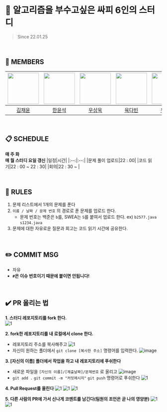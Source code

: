 # :facepunch: 알고리즘을 부수고싶은 싸피 6인의 스터디
> Since 22.01.25
  
<br/>

## :runner: MEMBERS
| [<img src="https://avatars.githubusercontent.com/u/99032467?v=4" width="100">](https://github.com/kimchaeyun6) |  [<img src="https://avatars.githubusercontent.com/u/28249948?v=4" width="100">](https://github.com/hanyoonseok)| [<img src="https://avatars.githubusercontent.com/u/41969902?v=4" width="100">](https://github.com/YeoUlFox) | [<img src="https://avatars.githubusercontent.com/u/80896077?v=4" width="100">](https://github.com/Dabisix) |  [<img src="https://avatars.githubusercontent.com/u/47098720?v=4" width="100">](https://github.com/yoochangseon)| [<img src="https://avatars.githubusercontent.com/u/59010218?v=4" width="100">](https://github.com/JoYunHyeok) | [<img src="https://avatars.githubusercontent.com/u/64128134?v=4" width="100">](https://github.com/win9612) | 
| :-----------------------------------: | :---------------------------------------: |:---------------------------------------: | :-----------------------------------: | :---------------------------------------: |:---------------------------------------: | :---------------------------------------: |
|[김채윤](https://github.com/kimchaeyun6)|[한윤석](https://github.com/hanyoonseok)|[우상욱](https://github.com/YeoUlFox)|[육다빈](https://github.com/Dabisix)|[유창선](https://github.com/yoochangseon)|[조윤혁](https://github.com/JoYunHyeok)| [조민규](https://github.com/win9612)|
  
<br/>

## :clipboard: SCHEDULE
**매 주 화**  
**매 월 스터디 요일 갱신**
|일정|시간|
|:--:|:--:|
|문제 풀이 업로드|22 : 00|
|코드 읽기|22 : 00 ~ 22 : 30|
|회의|22 : 30 ~ |
  
<br/>

## :scroll: RULES
1. 문제 리스트에서 1개의 문제를 푼다
2. `이름 / 날짜 / 문제 번호` 의 경로로 푼 문제를 업로드 한다.
   - 문제 번호는 백준은 `b`를, SWEA는 `S`를 붙여서 업로드 한다. ex) `b2577.java`  `s1234.java`
3. 문제에 대한 자유로운 질문과 회고는 코드 읽기 시간에 공유한다.
  
<br/>

## :pencil2: COMMIT MSG
- 자유
- **`#`은 이슈 번호이기 때문에 붙이면 안됩니다!**
  
<br/>

## ✔️ PR 올리는 법
**1. 스터디 레포지토리를 fork 한다.**  
![1](https://user-images.githubusercontent.com/28249948/155487388-279431e5-42bd-443d-b14c-e0de05f89cbb.png)  

**2. fork한 레포지토리를 내 로컬에서 clone 한다.**  
- 레포지토리 주소를 복사해주고
![1](https://user-images.githubusercontent.com/28249948/155487857-95f0184f-2daf-4c39-9648-fc14d945982f.png)
- 자신이 원하는 폴더에서 `git clone [복사한 주소]` 명령어를 입력한다.
  ![image](https://user-images.githubusercontent.com/28249948/155488570-7fbc84d2-1d7b-44b1-9a67-0bd18cb62250.png)

**3. [자신의 이름] 폴더에서 작업을 하고 내 레포지토리에 푸쉬한다**
- 새로운 파일을 `[자신의 이름]/[제출날짜]/문제번호` 로 올리고
![image](https://user-images.githubusercontent.com/28249948/155489499-67301d6f-1069-48dd-8673-7c8129d76964.png)
- `git add .` `git commit -m "커밋메시지"` `git push` 명령어로 푸쉬한다
![1](https://user-images.githubusercontent.com/28249948/155490286-41f852e1-85c0-417e-ad88-6c3902ba9759.png)

**4. Pull Request를 올린다** 
![1](https://user-images.githubusercontent.com/28249948/155490620-0a71251b-dfab-4008-9850-53f64fce852d.png)
![1](https://user-images.githubusercontent.com/28249948/155490893-035ec10e-b690-45ba-ae46-6267d8bd3f6c.png)
![1](https://user-images.githubusercontent.com/28249948/155491321-2462434b-b9df-4ae3-afad-2babba992487.png)

**5. 다른 사람의 PR에 가서 신나게 코멘트를 남긴다(팀원의 조언은 곧 나의 영양분)**
![1](https://user-images.githubusercontent.com/28249948/155491981-1b5a8600-541d-4cbb-ae16-6c27c10f3416.png)
![1](https://user-images.githubusercontent.com/28249948/155492250-7ef40bb9-f0ad-457d-98d8-5e9e74e7aa86.png)

